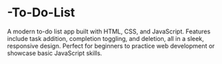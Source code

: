 # -To-Do-List
A modern to-do list app built with HTML, CSS, and JavaScript. Features include task addition, completion toggling, and deletion, all in a sleek, responsive design. Perfect for beginners to practice web development or showcase basic JavaScript skills.
